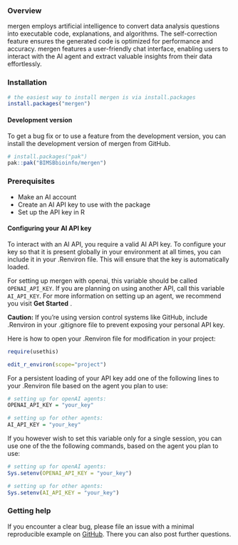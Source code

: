 
<!-- README.md is generated from README.Rmd. Please edit that file -->

### Overview

mergen employs artificial intelligence to convert data analysis
questions into executable code, explanations, and algorithms. The
self-correction feature ensures the generated code is optimized for
performance and accuracy. mergen features a user-friendly chat
interface, enabling users to interact with the AI agent and extract
valuable insights from their data effortlessly.

### Installation

``` r
# the easiest way to install mergen is via install.packages
install.packages("mergen")
```

#### Development version

To get a bug fix or to use a feature from the development version, you
can install the development version of mergen from GitHub.

``` r
# install.packages("pak")
pak::pak("BIMSBbioinfo/mergen")
```

### Prerequisites

- Make an AI account
- Create an AI API key to use with the package
- Set up the API key in R

#### Configuring your AI API key

To interact with an AI API, you require a valid AI API key. To configure
your key so that it is present globally in your environment at all
times, you can include it in your .Renviron file. This will ensure that
the key is automatically loaded.

For setting up mergen with openai, this variable should be called
`OPENAI_API_KEY`. If you are planning on using another API, call this
variable `AI_API_KEY`. For more information on setting up an agent, we
recommend you visit **Get Started** .

**Caution:** If you’re using version control systems like GitHub,
include .Renviron in your .gitignore file to prevent exposing your
personal API key.

Here is how to open your .Renviron file for modification in your
project:

``` r
require(usethis)

edit_r_environ(scope="project")
```

For a persistent loading of your API key add one of the following lines
to your .Renviron file based on the agent you plan to use:

``` r
# setting up for openAI agents:
OPENAI_API_KEY = "your_key"

# setting up for other agents:
AI_API_KEY = "your_key"
```

If you however wish to set this variable only for a single session, you
can use one of the the following commands, based on the agent you plan
to use:

``` r
# setting up for openAI agents:
Sys.setenv(OPENAI_API_KEY = "your_key")

# setting up for other agents:
Sys.setenv(AI_API_KEY = "your_key")
```

### Getting help

If you encounter a clear bug, please file an issue with a minimal
reproducible example on
[GitHub](https://github.com/BIMSBbioinfo/mergen). There you can also
post further questions.

